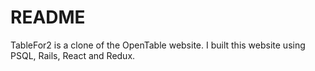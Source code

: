 # README

TableFor2 is a clone of the OpenTable website. I built this website using PSQL, Rails, React and Redux.
